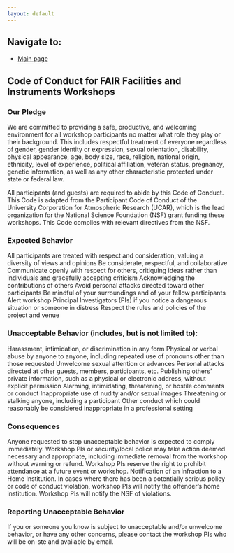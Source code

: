 ```yaml
---
layout: default
---
```


## Navigate to:
* [Main page](https://ncar.github.io/FAIR-Facilities-Instruments/)

## Code of Conduct for FAIR Facilities and Instruments Workshops

### Our Pledge

We are committed to providing a safe, productive, and welcoming environment for all workshop participants no matter what role they play or their background. This includes respectful treatment of everyone regardless of gender, gender identity or expression, sexual orientation, disability, physical appearance, age, body size, race, religion, national origin, ethnicity, level of experience, political affiliation, veteran status, pregnancy, genetic information, as well as any other characteristic protected under state or federal law.

All participants (and guests) are required to abide by this Code of Conduct. This Code is adapted from the Participant Code of Conduct of the University Corporation for Atmospheric Research (UCAR), which is the lead organization for the National Science Foundation (NSF) grant funding these workshops. This Code complies with relevant directives from the NSF.

### Expected Behavior

All participants are treated with respect and consideration, valuing a diversity of views and opinions
Be considerate, respectful, and collaborative
Communicate openly with respect for others, critiquing ideas rather than individuals and gracefully accepting criticism
Acknowledging the contributions of others
Avoid personal attacks directed toward other participants
Be mindful of your surroundings and of your fellow participants
Alert workshop Principal Investigators (PIs) if you notice a dangerous situation or someone in distress
Respect the rules and policies of the project and venue

### Unacceptable Behavior (includes, but is not limited to):

Harassment, intimidation, or discrimination in any form
Physical or verbal abuse by anyone to anyone, including repeated use of pronouns other than those requested
Unwelcome sexual attention or advances
Personal attacks directed at other guests, members, participants, etc.
Publishing others’ private information, such as a physical or electronic address, without explicit permission
Alarming, intimidating, threatening, or hostile comments or conduct
Inappropriate use of nudity and/or sexual images
Threatening or stalking anyone, including a participant
Other conduct which could reasonably be considered inappropriate in a professional setting

### Consequences

Anyone requested to stop unacceptable behavior is expected to comply immediately.
Workshop PIs or security/local police may take action deemed necessary and appropriate, including immediate removal from the workshop without warning or refund.
Workshop PIs reserve the right to prohibit attendance at a future event or workshop.
Notification of an infraction to a Home Institution. In cases where there has been a potentially serious policy or code of conduct violation, workshop PIs will notify the offender’s home institution.
Workshop PIs will notify the NSF of violations.

### Reporting Unacceptable Behavior

If you or someone you know is subject to unacceptable and/or unwelcome behavior, or have any other concerns, please contact the workshop PIs who will be on-ste and available by email.
